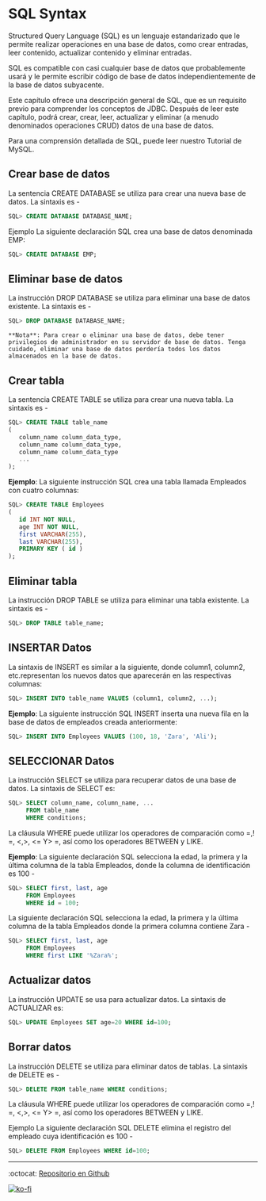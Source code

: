 # SQL Syntax

Structured Query Language (SQL) es un lenguaje estandarizado que le permite realizar operaciones en una base de datos, como crear entradas, leer contenido, actualizar contenido y eliminar entradas.

SQL es compatible con casi cualquier base de datos que probablemente usará y le permite escribir código de base de datos independientemente de la base de datos subyacente.

Este capítulo ofrece una descripción general de SQL, que es un requisito previo para comprender los conceptos de JDBC. Después de leer este capítulo, podrá crear, crear, leer, actualizar y eliminar (a menudo denominados operaciones CRUD) datos de una base de datos.

Para una comprensión detallada de SQL, puede leer nuestro Tutorial de MySQL.

## Crear base de datos

La sentencia CREATE DATABASE se utiliza para crear una nueva base de datos. La sintaxis es -

```sql
SQL> CREATE DATABASE DATABASE_NAME;
```

Ejemplo La siguiente declaración SQL crea una base de datos denominada EMP:

```sql
SQL> CREATE DATABASE EMP;
```

## Eliminar base de datos

La instrucción DROP DATABASE se utiliza para eliminar una base de datos existente. La sintaxis es -

```sql
SQL> DROP DATABASE DATABASE_NAME;
```

```note
**Nota**: Para crear o eliminar una base de datos, debe tener privilegios de administrador en su servidor de base de datos. Tenga cuidado, eliminar una base de datos perdería todos los datos almacenados en la base de datos.
```

## Crear tabla

La sentencia CREATE TABLE se utiliza para crear una nueva tabla. La sintaxis es -

```sql
SQL> CREATE TABLE table_name
(
   column_name column_data_type,
   column_name column_data_type,
   column_name column_data_type
   ...
);
```

**Ejemplo**: La siguiente instrucción SQL crea una tabla llamada Empleados con cuatro columnas:

```sql
SQL> CREATE TABLE Employees
(
   id INT NOT NULL,
   age INT NOT NULL,
   first VARCHAR(255),
   last VARCHAR(255),
   PRIMARY KEY ( id )
);
```

## Eliminar tabla

La instrucción DROP TABLE se utiliza para eliminar una tabla existente. La sintaxis es -

```sql
SQL> DROP TABLE table_name;
```

## INSERTAR Datos

La sintaxis de INSERT es similar a la siguiente, donde column1, column2, etc.representan los nuevos datos que aparecerán en las respectivas columnas:

```sql
SQL> INSERT INTO table_name VALUES (column1, column2, ...);
```

**Ejemplo**: La siguiente instrucción SQL INSERT inserta una nueva fila en la base de datos de empleados creada anteriormente:

```sql
SQL> INSERT INTO Employees VALUES (100, 18, 'Zara', 'Ali');
```

## SELECCIONAR Datos

La instrucción SELECT se utiliza para recuperar datos de una base de datos. La sintaxis de SELECT es:

```sql
SQL> SELECT column_name, column_name, ...
     FROM table_name
     WHERE conditions;
```

La cláusula WHERE puede utilizar los operadores de comparación como =,! =, <,>, <= Y> =, así como los operadores BETWEEN y LIKE.

**Ejemplo**: La siguiente declaración SQL selecciona la edad, la primera y la última columna de la tabla Empleados, donde la columna de identificación es 100 -

```sql
SQL> SELECT first, last, age
     FROM Employees
     WHERE id = 100;
```

La siguiente declaración SQL selecciona la edad, la primera y la última columna de la tabla Empleados donde la primera columna contiene Zara -

```sql
SQL> SELECT first, last, age
     FROM Employees
     WHERE first LIKE '%Zara%';
```

## Actualizar datos

La instrucción UPDATE se usa para actualizar datos. La sintaxis de ACTUALIZAR es:

```sql
SQL> UPDATE Employees SET age=20 WHERE id=100;
```

## Borrar datos

La instrucción DELETE se utiliza para eliminar datos de tablas. La sintaxis de DELETE es -

```sql
SQL> DELETE FROM table_name WHERE conditions;
```

La cláusula WHERE puede utilizar los operadores de comparación como =,! =, <,>, <= Y> =, así como los operadores BETWEEN y LIKE.

Ejemplo La siguiente declaración SQL DELETE elimina el registro del empleado cuya identificación es 100 -

```sql
SQL> DELETE FROM Employees WHERE id=100;
```

---

:octocat: [Repositorio en Github](https://github.com/FernandoCalmet/JDBC)

[![ko-fi](https://www.ko-fi.com/img/githubbutton_sm.svg)](https://ko-fi.com/T6T41JKMI)
